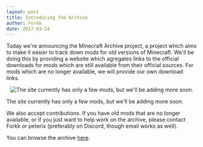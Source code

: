 ```yaml
---
layout: post
title: Introducing the Archive
author: Forkk
date: 2017-03-24
---
```


Today we're announcing the Minecraft Archive project, a project which aims to
make it easier to track down mods for old versions of Minecraft. We'll be doing
this by providing a website which agregates links to the official downloads for
mods which are still available from their official sources. For mods which are
no longer available, we will provide our own download links.

<p align="center">
  <img src="/images/mcarchive-first.png" alt="The site currently has only a few mods, but we'll be adding more soon."/>
</p>

The site currently has only a few mods, but we'll be adding more soon.

We also accept contributions. If you have old mods that are no longer
available, or if you just want to help work on the archive, please contact
Forkk or peterix (preferably on Discord, though email works as well).

You can browse the archive [here](https://mcarchive.net).
